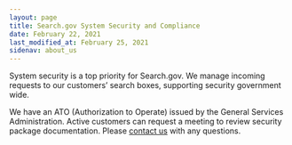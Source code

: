 ```yaml
---
layout: page
title: Search.gov System Security and Compliance
date: February 22, 2021
last_modified_at: February 25, 2021
sidenav: about_us
---
```


System security is a top priority for Search.gov. We manage incoming requests to our customers’ search boxes, supporting security government wide.

We have an ATO (Authorization to Operate) issued by the General Services Administration. Active customers can request a meeting to review security package documentation. Please [contact us](mailto:search@support.digitalgov.gov) with any questions.
